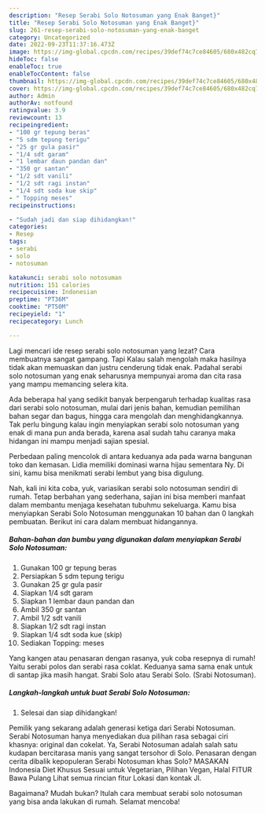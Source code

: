 ```yaml
---
description: "Resep Serabi Solo Notosuman yang Enak Banget}"
title: "Resep Serabi Solo Notosuman yang Enak Banget}"
slug: 261-resep-serabi-solo-notosuman-yang-enak-banget
category: Uncategorized
date: 2022-09-23T11:37:16.473Z
image: https://img-global.cpcdn.com/recipes/39def74c7ce84605/680x482cq70/serabi-solo-notosuman-foto-resep-utama.jpg
hideToc: false
enableToc: true
enableTocContent: false
thumbnail: https://img-global.cpcdn.com/recipes/39def74c7ce84605/680x482cq70/serabi-solo-notosuman-foto-resep-utama.jpg
cover: https://img-global.cpcdn.com/recipes/39def74c7ce84605/680x482cq70/serabi-solo-notosuman-foto-resep-utama.jpg
author: Admin
authorAv: notfound
ratingvalue: 3.9
reviewcount: 13
recipeingredient:
- "100 gr tepung beras"
- "5 sdm tepung terigu"
- "25 gr gula pasir"
- "1/4 sdt garam"
- "1 lembar daun pandan dan"
- "350 gr santan"
- "1/2 sdt vanili"
- "1/2 sdt ragi instan"
- "1/4 sdt soda kue skip"
- " Topping meses"
recipeinstructions:

- "Sudah jadi dan siap dihidangkan!"
categories:
- Resep
tags:
- serabi
- solo
- notosuman

katakunci: serabi solo notosuman 
nutrition: 151 calories
recipecuisine: Indonesian
preptime: "PT36M"
cooktime: "PT50M"
recipeyield: "1"
recipecategory: Lunch

---
```



Lagi mencari ide resep serabi solo notosuman yang lezat? Cara membuatnya sangat gampang. Tapi Kalau salah mengolah maka hasilnya tidak akan memuaskan dan justru cenderung tidak enak. Padahal serabi solo notosuman yang enak seharusnya mempunyai aroma dan cita rasa yang mampu memancing selera kita.


Ada beberapa hal yang sedikit banyak berpengaruh terhadap kualitas rasa dari serabi solo notosuman, mulai dari jenis bahan, kemudian pemilihan bahan segar dan bagus, hingga cara mengolah dan menghidangkannya. Tak perlu bingung kalau ingin menyiapkan serabi solo notosuman yang enak di mana pun anda berada, karena asal sudah tahu caranya maka hidangan ini mampu menjadi sajian spesial.

Perbedaan paling mencolok di antara keduanya ada pada warna bangunan toko dan kemasan. Lidia memiliki dominasi warna hijau sementara Ny. Di sini, kamu bisa menikmati serabi lembut yang bisa digulung.


Nah, kali ini kita coba, yuk, variasikan serabi solo notosuman sendiri di rumah. Tetap berbahan yang sederhana, sajian ini bisa memberi manfaat dalam membantu menjaga kesehatan tubuhmu sekeluarga. Kamu bisa menyiapkan Serabi Solo Notosuman menggunakan 10 bahan dan 0 langkah pembuatan. Berikut ini cara dalam membuat hidangannya.

<!--inarticleads1-->

##### Bahan-bahan dan bumbu yang digunakan dalam menyiapkan Serabi Solo Notosuman:

1. Gunakan 100 gr tepung beras
1. Persiapkan 5 sdm tepung terigu
1. Gunakan 25 gr gula pasir
1. Siapkan 1/4 sdt garam
1. Siapkan 1 lembar daun pandan dan
1. Ambil 350 gr santan
1. Ambil 1/2 sdt vanili
1. Siapkan 1/2 sdt ragi instan
1. Siapkan 1/4 sdt soda kue (skip)
1. Sediakan  Topping: meses


Yang kangen atau penasaran dengan rasanya, yuk coba resepnya di rumah! Yaitu serabi polos dan serabi rasa coklat. Keduanya sama sama enak untuk di santap jika masih hangat. Srabi Solo atau Serabi Solo. (Srabi Notosuman). 

<!--inarticleads2-->

##### Langkah-langkah untuk buat Serabi Solo Notosuman:


1. Selesai dan siap dihidangkan!

Pemilik yang sekarang adalah generasi ketiga dari Serabi Notosuman. Serabi Notosuman hanya menyediakan dua pilihan rasa sebagai ciri khasnya: original dan cokelat. Ya, Serabi Notosuman adalah salah satu kudapan bercitarasa manis yang sangat tersohor di Solo. Penasaran dengan cerita dibalik kepopuleran Serabi Notosuman khas Solo? MASAKAN Indonesia Diet Khusus Sesuai untuk Vegetarian, Pilihan Vegan, Halal FITUR Bawa Pulang Lihat semua rincian fitur Lokasi dan kontak Jl. 

Bagaimana? Mudah bukan? Itulah cara membuat serabi solo notosuman yang bisa anda lakukan di rumah. Selamat mencoba!
